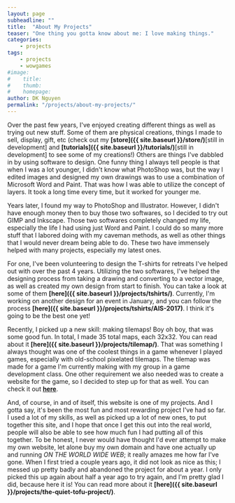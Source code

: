 ```yaml
---
layout: page
subheadline: ""
title:  "About My Projects"
teaser: "One thing you gotta know about me: I love making things."
categories:
    - projects
tags:
    - projects
    - wowgames
#image:
#    title:
#    thumb:
#    homepage:
author: DK Nguyen
permalink: "/projects/about-my-projects/"
---
```

Over the past few years, I've enjoyed creating different things as well as trying out new stuff. Some of them are physical creations, things I made to sell, display, gift, etc (check out my **[store]({{ site.baseurl }}/store/)**[still in development] and **[tutorials]({{ site.baseurl }}/tutorials/)**[still in development] to see some of my creations!) Others are things I've dabbled in by using software to design. One funny thing I always tell people is that when I was a lot younger, I didn't know what PhotoShop was, but the way I edited images and designed my own drawings was to use a combination of Microsoft Word and Paint. That was how I was able to utilize the concept of layers. It took a long time every time, but it worked for younger me.

Years later, I found my way to PhotoShop and Illustrator. However, I didn't have enough money then to buy those two softwares, so I decided to try out GIMP and Inkscape. Those two softwares completely changed my life, especially the life I had using just Word and Paint. I could do so many more stuff that I labored doing with my caveman methods, as well as other things that I would never dream being able to do. These two have immensely helped with many projects, especially my latest ones.

For one, I've been volunteering to design the T-shirts for retreats I've helped out with over the past 4 years. Utilizing the two softwares, I've helped the designing process from taking a drawing and converting to a vector image, as well as created my own design from start to finish. You can take a look at some of them **[here]({{ site.baseurl }}/projects/tshirts/)**. Currently, I'm working on another design for an event in January, and you can follow the process **[here]({{ site.baseurl }}/projects/tshirts/AIS-2017)**. I think it's going to be the best one yet!

Recently, I picked up a new skill: making tilemaps! Boy oh boy, that was some good fun. In total, I made 35 total maps, each 32x32. You can read about it **[here]({{ site.baseurl }}/projects/tilemap/)**. That was something I always thought was one of the coolest things in a game whenever I played games, especially with old-school pixelated tilemaps. The tilemap was made for a game I'm currently making with my group in a game development class. One other requirement we also needed was to create a website for the game, so I decided to step up for that as well. You can check it out **[here](http://wowgames.github.io/)**.

And, of course, in and of itself, this website is one of my projects. And I gotta say, it's been the most fun and most rewarding project I've had so far. I used a lot of my skills, as well as picked up a lot of new ones, to put together this site, and I hope that once I get this out into the real world, people will also be able to see how much fun I had putting all of this together. To be honest, I never would have thought I'd ever attempt to make my own website, let alone buy my own domain and have one actually up and running _ON THE WORLD WIDE WEB_; it really amazes me how far I've gone. When I first tried a couple years ago, it did not look as nice as this; I messed up pretty badly and abandoned the project for about a year. I only picked this up again about half a year ago to try again, and I'm pretty glad I did, because here it is! You can read more about it **[here]({{ site.baseurl }}/projects/the-quiet-tofu-project/)**.
